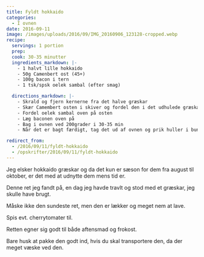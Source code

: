 ```yaml
---
title: Fyldt hokkaido
categories:
  - I ovnen
date: 2016-09-11
image: /images/uploads/2016/09/IMG_20160906_123128-cropped.webp
recipe:
  servings: 1 portion
  prep:
  cook: 30-35 minutter
  ingredients_markdown: |-
    - 1 halvt lille hokkaido
    - 50g Camenbert ost (45+)
    - 100g bacon i tern
    - 1 tsk/spsk oelek sambal (efter smag)

  directions_markdown: |-
    - Skrald og fjern kernerne fra det halve græskar
    - Skær Camembert osten i skiver og fordel den i det udhulede græskar
    - Fordel oelek sambal oven på osten
    - Læg baconen oven på
    - Bag i ovnen ved 200grader i 30-35 min
    - Når det er bagt færdigt, tag det ud af ovnen og prik huller i bunden, så noget af alt fedtet kan løbe fra

redirect_from:
  - /2016/09/11/fyldt-hokkaido
  - /opskrifter/2016/09/11/fyldt-hokkaido
---
```


Jeg elsker hokkaido græskar og da det kun er sæson for dem fra august til oktober, er det med at udnytte dem mens tid er.

Denne ret jeg fandt på, en dag jeg havde travlt og stod med et græskar, jeg skulle have brugt.

Måske ikke den sundeste ret, men den er lækker og meget nem at lave.

Spis evt. cherrytomater til.

Retten egner sig godt til både aftensmad og frokost.

Bare husk at pakke den godt ind, hvis du skal transportere den, da der meget væske ved den.
